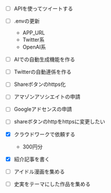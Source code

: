 - [ ] APIを使ってツイートする

- [ ] .envの更新
  - APP_URL
  - Twitter系
  - OpenAI系


- [ ] AIでの自動生成機能を作る
- [ ] Twitterの自動連係を作る

- [ ] Shareボタンのhttps化


- [ ] アマゾンアソシエイトの申請
- [ ] Googleアドセンスの申請

- [ ] shareボタンのhttpをhttpsに変更したい

- [x] クラウドワークで依頼する
  - 300円分

- [x] 紹介記事を書く
- [ ] アイドル漫画を集める
- [ ] 史実をテーマにした作品を集める


